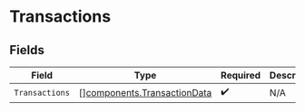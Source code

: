 # Transactions


## Fields

| Field                                                                      | Type                                                                       | Required                                                                   | Description                                                                |
| -------------------------------------------------------------------------- | -------------------------------------------------------------------------- | -------------------------------------------------------------------------- | -------------------------------------------------------------------------- |
| `Transactions`                                                             | [][components.TransactionData](../../models/components/transactiondata.md) | :heavy_check_mark:                                                         | N/A                                                                        |